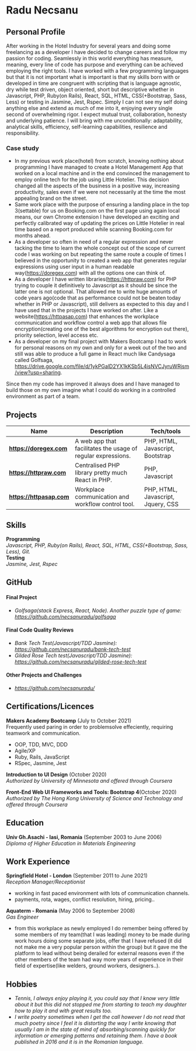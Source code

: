 # Radu Necsanu

## Personal Profile
After working in the Hotel Industry for several years and doing some freelancing as a developer I have decided to change careers and follow my passion for coding. Seamlessly in this world everything has measure, meaning, every line of code has purpose and everything can be achieved employing the right tools. I have worked with a few programming languages but that it is not important what is important is that my skills born with or developed in time are congruent with scripting that is language agnostic, dry while test driven, object oriented, short but descriptive whether in Javascript, PHP, Ruby(on Rails), React, SQL, HTML, CSS(+Bootstrap, Sass, Less) or testing in Jasmine, Jest, Rspec. Simply I can not see my self doing anything else and extend as much of me into it, enjoying every single second of overwhelming rigor.
I expect mutual trust, collaboration, honesty and underlying patience. I will bring with me unconditionally: adaptability, analytical skills, efficiency, self-learning capabilities, resilience and responsibility.

### Case study
* In my previous work place(hotel) from scratch, knowing nothing about programming I have managed to create a Hotel Management App that worked on a local machine and in the end convinced the management to employ online tech for the job using Little Hotelier. This decision changed all the aspects of the business in a positive way, increasing productivity, sales even if we were not necessarily at the time the most appealing brand on the street.
* Same work place with the purpose of ensuring a landing place in the top 3(settable) for us on Booking.com on the first page using again local means, our own Chrome extension I have developed an exciting and perfectly calibrated way of updating the prices on Little Hotelier in real time based on a report produced while scanning Booking.com for months ahead.
* As a developer so often in need of a regular expression and never tacking the time to learn the whole concept out of the scope of current code I was working on but repeating the same route a couple of times I believed in the opportunity to created a web app that generates regular expressions using user input in a human readable way(https://doregex.com) with all the options one can think of.
* As a developer I have written libraries(https://httpraw.com) for PHP trying to couple it definitively to Javascript as it should be since the latter one is not optional. That allowed me to write huge amounts of code years ago(code that as performance could not be beaten today whether in PHP or Javascript), still delivers as expected to this day and I have used that in the projects I have worked on after. Like a website(https://httpasap.com) that enhances the workplace communication and workflow control a web app that allows file encryption(creating one of the best algorithms for encryption out there), priority selection, level access etc.
* As a developer on my final project with Makers Bootcamp I had to work for personal reasons on my own and only for a week out of the two and still was able to produce a full game in React much like Candysaga called Golfsaga,  https://drive.google.com/file/d/1ykPGalD2YX1kKSb5L4isNVCJyruWRjsm/view?usp=sharing.

Since then my code has improved it always does and I have managed to build those on my own imagine what I could do working in a controlled environment as part of a team.


## Projects 
| Name                         | Description       | Tech/tools        |
| ---------------------------- | ----------------- | ----------------- |
| **https://doregex.com** | A web app that facilitates the usage of regular expressions. | PHP, HTML, Javascript, Bootstrap |
| **https://httpraw.com** | Centralised PHP library pretty much React in PHP. | PHP, Javascript |
| **https://httpasap.com** | Workplace communication and workflow control tool. | PHP, HTML, Javascript, Jquery, CSS |

## Skills
**Programming**<br />
_Javascript, PHP, Ruby(on Rails), React, SQL, HTML, CSS(+Bootstrap, Sass, Less), Git._<br />
**Testing**<br />
_Jasmine, Jest, Rspec_

## GitHub
#### Final Project
 - _Golfsaga(stack Express, React, Node). Another puzzle type of game: https://github.com/necsanuradu/golfsaga_
#### Final Code Quality Reviews
- _Bank Tech Test(Javascript/TDD Jasmine): https://github.com/necsanuradu/bank-tech-test_
- _Gilded Rose Tech test(Javascript/TDD Jasmine): https://github.com/necsanuradu/gilded-rose-tech-test_
#### Other Projects and Challenges
- _https://github.com/necsanuradu/_

## Certifications/Licences
**Makers Academy Bootcamp** (July to October 2021)<br />
Frequently used paring in order to problemsolve effeciently, requiring teamwork and communication.
- OOP, TDD, MVC, DDD
- Agile/XP
- Ruby, Rails, JavaScript
- RSpec, Jasmine, Jest

**Introduction to UI Design** (October 2020)<br />
_Authorized by University of Minnesota and offered through Coursera_

**Front-End Web UI Frameworks and Tools: Bootstrap 4**(October 2020)<br />
_Authorized by The Hong Kong University of Science and Technology and offered through Coursera_

## Education
**Univ Gh.Asachi - Iasi, Romania** (September 2003 to June 2006)<br />
_Diploma of Higher Education in Materials Engineering_

## Work Experience
**Springfield Hotel - London** (September 2011 to June 2021) <br />
_Reception Manager/Receptionist_
- working in fast paced environment with lots of communication channels.
- payments, rota, wages, conflict resolution, hiring, pricing..

**Aquaterm - Romania** (May 2006 to September 2008)<br />
_Gas Engineer_
- from this workplace as newly employed I do remember being offered by some members of my team(that I was leading) money to be made during work hours doing some separate jobs, offer that I have refused (it did not make me a very popular person within the group) but it gave me the platform to lead without being derailed for external reasons even if the other members of the team had way more years of experience in their field of expertise(like welders, ground workers, designers..).

## Hobbies
* _Tennis, I always enjoy playing it, you could say that I know very little about it but this did not stopped me from starting to teach my daughter how to play it and with great results too._
* _I write poetry sometimes when I get the call however I do not read that much poetry since I feel it is distorting the way I write knowing that usually I am in the state of mind of absorbing/scanning quickly for information or emerging patterns and retaining them. I have a book published in 2016 and it is in the Romanian language._
